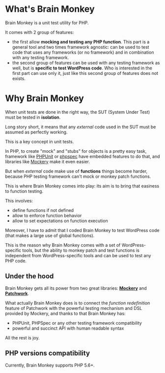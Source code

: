 <!--
currentMenu: "whatwhy"
currentSection: "Getting Started"
title: "What & Why"
-->
# What's Brain Monkey

Brain Monkey is a unit test utility for PHP.

It comes with 2 group of features:

 - the first allow **mocking and testing any PHP function**. This part is a general tool and two times framework agnostic: can be used to test code that uses any frameworks (or no framework) and in combination with any testing framework.
 - the second group of features can be used with any testing framework as well, but is **specific to test WordPress code**.
   Who is interested in the first part can use only it, just like this second group of features does not exists.




# Why Brain Monkey

When unit tests are done in the right way, the SUT (System Under Test) must be tested in **isolation**.

Long story short, it means that any *external* code used in the SUT must be assumed as perfectly working.

This is a key concept in unit tests.

In PHP, to create "mock" and "stubs" for objects is a pretty easy task, framework like [PHPUnit](https://phpunit.de/manual/current/en/test-doubles.html) or [phpspec](http://www.phpspec.net/en/latest/manual/prophet-objects.html) have embedded features to do that, and libraries like [Mockery](https://github.com/padraic/mockery) make it even easier.

But when *external* code make use of **functions** things become harder, because PHP testing framework can't mock or monkey patch functions.

This is where Brain Monkey comes into play: its aim is to bring that easiness to function testing.

This involves:

 - define functions if not defined
 - allow to enforce function behavior
 - allow to set expectations on function execution

Moreover, I have to admit that I coded Brain Monkey to test WordPress code (that makes a large use of global functions).

This is the reason why Brain Monkey comes with a set of WordPress-specific tools, but the ability to monkey patch and test functions is independent from WordPress-specific tools and can be used to test any PHP code.



## Under the hood

Brain Monkey gets all its power from two great libraries: [**Mockery**](http://docs.mockery.io/) and [**Patchwork**](http://antecedent.github.io/patchwork/).

What actually Brain Monkey does is to connect the *function redefinition* feature of Patchwork with the powerful testing mechanism and DSL provided by Mockery, and thanks to that Brain Monkey has:

 - PHPUnit, PHPSpec or any other testing framework compatibility
 - powerful and succinct API with human readable syntax

All the rest is joy.



## PHP versions compatibility

Currently, Brain Monkey supports PHP 5.6+.
